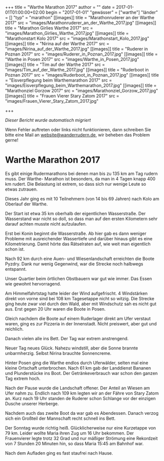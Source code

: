 +++
title = "Warthe Marathon 2017"
author = ""
date = 2017-01-01T01:00:00+02:00
begin = "2017-01-01"
"gewässer" = ["warthe"]
"länder" = []
"typ" = "marathon"
[[images]]
title = "Marathonruderer an der Warthe 2017"
src = "images/Marathonruderer_an_der_Warthe_2017.jpg"
[[images]]
title = "Marathon Girlies Warthe 2017"
src = "images/Marathon_Girlies_Warthe_2017.jpg"
[[images]]
title = "Marathonstart Kolo 2017"
src = "images/Marathonstart_Kolo_2017.jpg"
[[images]]
title = "Nirina auf der Warthe 2017"
src = "images/Nirina_auf_der_Warthe_2017.jpg"
[[images]]
title = "Ruderer in Poznan 2017"
src = "images/Ruderer_in_Poznan_2017.jpg"
[[images]]
title = "Warthe in Posen 2017"
src = "images/Warthe_in_Posen_2017.jpg"
[[images]]
title = "Tim auf der Warthe 2017"
src = "images/Tim_auf_der_Warthe_2017.jpg"
[[images]]
title = "Ruderboot in Poznan 2017"
src = "images/Ruderboot_in_Poznan_2017.jpg"
[[images]]
title = "Eisverpflegung beim Warthemarathon 2017"
src = "images/Eisverpflegung_beim_Warthemarathon_2017.jpg"
[[images]]
title = "Marathonziel Gorzow 2017"
src = "images/Marathonziel_Gorzow_2017.jpg"
[[images]]
title = "Frauen Vierer Stary Zatom 2017"
src = "images/Frauen_Vierer_Stary_Zatom_2017.jpg"

+++


*Dieser Bericht wurde automatisch migriert*

Wenn Fehler auftreten oder links nicht funktionieren, dann schreiben Sie bitte eine Mail an website@wanderrudern.de, wir beheben das Problem gerne!



# Warthe Marathon 2017


Es gibt einige Rudermarathons bei denen man bis zu 135 km am Tag rudern muss. Der Warthe- Marathon ist besonders, da man in 4 Tagen knapp 400 km rudert. Die Belastung ist extrem, so dass sich nur wenige Leute so etwas zutrauen.

Dieses Jahr ging es mit 10 Teilnehmern (von 14 bis 69 Jahren) nach Kolo am Oberlauf der Warthe.

Der Start ist etwa 35 km oberhalb der eigentlichen Wasserstraße. Der Wasserstand war nicht so doll, so dass man auf den ersten Kilometern sehr darauf achten musste nicht aufzulaufen.

Erst bei Konin beginnt die Wasserstraße. Ab hier gab es dann weniger Probleme mit ausreichender Wassertiefe und darüber hinaus gibt es eine Kilometrierung. Damit hörte das Rätselraten auf, wie weit man eigentlich schon ist.

Nach 92 km durch eine Auen- und Wiesenlandschaft erreichten die Boote Pyzdry. Dank nur wenig Gegenwind, war die Strecke noch halbwegs entspannt.

Unser Quartier beim örtlichen Obstbauern war gut wie immer. Das Essen wie gewohnt hervorragend.

Am Himmelfahrtstag hatte leider der Wind aufgefrischt. 4 Windstärken direkt von vorne sind bei 108 km Tagesetappe nicht so witzig. Die Strecke ging heute zwar viel durch den Wald, aber mit Windschutz sah es nicht gut aus. Erst gegen 20 Uhr waren die Boote in Posen.

Gleich nachdem die Boote auf einem Ruderlager direkt am Ufer verstaut waren, ging es zur Pizzeria in der Innenstadt. Nicht preiswert, aber gut und reichlich.

Danach vielen alle ins Bett. Der Tag war extrem anstrengend.

Neuer Tag neues Glück. Nahezu windstill, aber die Sonne brannte unbarmherzig. Selbst Nirina brauchte Sonnencreme.

Hinter Posen ging die Warthe endlos durch Uferwälder, selten mal eine kleine Ortschaft unterbrochen. Nach 61 km gab der Landdienst Bananen und Plunderstücke ins Boot. Der Getränkeverbrauch war schon den ganzen Tag extrem hoch.

Nach der Pause wurde die Landschaft offener. Der Anteil an Wiesen am Ufer nahm zu. Endlich nach 109 km legten wir an der Fähre von Stary Zatom an. Kurz nach 19 Uhr standen de Ruderer schon Schlange vor der einzigen Dusche unserer Herberge.

Nachdem auch das zweite Boot da war gab es Abendessen. Danach verzog sich ein Großteil der Mannschaft recht schnell ins Bett.

Der Sonntag wurde richtig heiß. Glücklicherweise nur eine Kurzetappe von 79 km. Leider wollte Maria ihren Zug um 16 Uhr bekommen. Der Frauenvierer legte trotz 32 Grad und nur mäßiger Strömung eine Rekordzeit von 7 Stunden 20 Minuten hin, so dass Maria 15:45 am Bahnhof war.

Nach dem Aufladen ging es fast staufrei nach Hause.